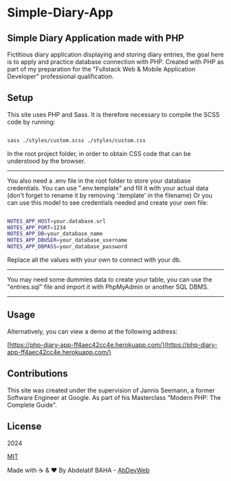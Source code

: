 # Simple-Diary-App

## Simple Diary Application made with PHP

Fictitious diary application displaying and storing diary entries, the goal here is to apply and practice database connection with PHP.
Created with PHP as part of my preparation for the "Fullstack Web & Mobile Application Developer" professional qualification.

## Setup

This site uses PHP and Sass.
It is therefore necessary to compile the SCSS code by running:

```bash

sass ./styles/custom.scss ./styles/custom.css

```

In the root project folder, in order to obtain CSS code that can be understood by the browser.

---

You also need a .env file in the root folder to store your database credentials.
You can use ".env.template" and fill it with your actual data (don't forget to rename it by removing '.template' in the filename)
Or you can use this model to see credentials needed and create your own file:

```bash

NOTES_APP_HOST=your.database.url
NOTES_APP_PORT=1234
NOTES_APP_DB=your_database_name
NOTES_APP_DBUSER=your_database_username
NOTES_APP_DBPASS=your_database_password

```

Replace all the values with your own to connect with your db.

---

You may need some dummies data to create your table, you can use the "entries.sql" file and import it with PhpMyAdmin or another SQL DBMS.

---

## Usage

Alternatively, you can view a demo at the following address:

[https://php-diary-app-ff4aec42cc4e.herokuapp.com/](https://php-diary-app-ff4aec42cc4e.herokuapp.com/)

## Contributions

This site was created under the supervision of Jannis Seemann, a former Software Engineer at Google.
As part of his Masterclass "Modern PHP: The Complete Guide".

## License

2024

[MIT](https://choosealicense.com/licenses/mit/)

Made with ☕ & ❤️ By Abdelatif BAHA - [AbDevWeb](https://AbDevWeb.com)
